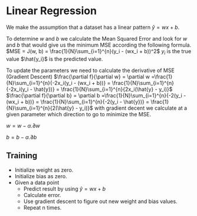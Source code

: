 # Linear Regression
We make the assumption that a dataset has a linear pattern $\hat{y} = wx + b$.

To determine $w$ and $b$ we calculate the Mean Squared Error and look for $w$ and $b$ that would give us the minimum MSE according the following formula.
$MSE = J(w, b) = \frac{1}{N}\sum_{i=1}^{n}(y_i - (wx_i + b))^2$ 
$y_i$ is the true value $\hat{y_i}$ is the predicted value.

To update the parameters we need to calculate the derivative of MSE (Gradient Descent)
$\frac{\partial f}{\partial w} = \partial w =\frac{1}{N}\sum_{i=1}^{n}{-2x_i(y_i - (wx_i + b))} = \frac{1}{N}\sum_{i=1}^{n}{-2x_i(y_i - \hat{y})} = \frac{1}{N}\sum_{i=1}^{n}{2x_i(\hat{y} - y_i)}$ 
$\frac{\partial f}{\partial b} = \partial b =\frac{1}{N}\sum_{i=1}^{n}{-2(y_i - (wx_i + b))} = \frac{1}{N}\sum_{i=1}^{n}{-2(y_i - \hat{y})} = \frac{1}{N}\sum_{i=1}^{n}{2(\hat{y} - y_i)}$ 
with gradient decent we calculate at a given parameter which direction to go to minimize the MSE.

$w=w - \alpha . \partial w$

$b=b - \alpha . \partial b$

## Training
 - Initialize weight as zero.
 - Initialize bias as zero.
 - Given a data point
   - Predict result by using $\hat{y} = wx + b$
   - Calculate error.
   - Use gradient descent to figure out new weight and bias values.
   - Repeat n times.